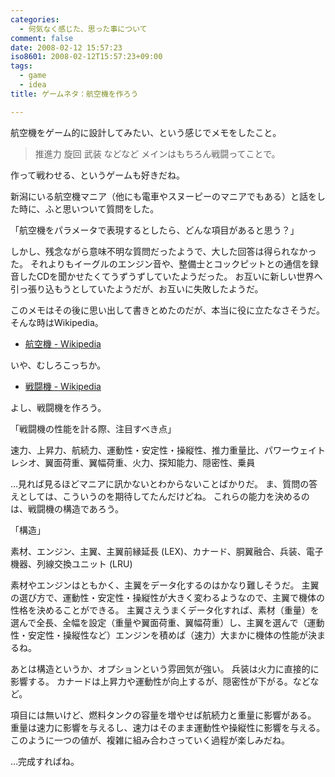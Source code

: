 ```yaml
---
categories:
  - 何気なく感じた、思った事について
comment: false
date: 2008-02-12 15:57:23
iso8601: 2008-02-12T15:57:23+09:00
tags:
  - game
  - idea
title: ゲームネタ：航空機を作ろう

---
```


航空機をゲーム的に設計してみたい、という感じでメモをしたこと。

<blockquote>推進力
旋回
武装
などなど
メインはもちろん戦闘ってことで。 </blockquote>

作って戦わせる、というゲームも好きだね。

新潟にいる航空機マニア（他にも電車やスヌーピーのマニアでもある）と話をした時に、ふと思いついて質問をした。

「航空機をパラメータで表現するとしたら、どんな項目があると思う？」

しかし、残念ながら意味不明な質問だったようで、大した回答は得られなかった。
それよりもイーグルのエンジン音や、整備士とコックピットとの通信を録音したCDを聞かせたくてうずうずしていたようだった。
お互いに新しい世界へ引っ張り込もうとしていたようだが、お互いに失敗したようだ。

このメモはその後に思い出して書きとめたのだが、本当に役に立たなさそうだ。
そんな時はWikipedia。

- <a href="http://ja.wikipedia.org/wiki/%E8%88%AA%E7%A9%BA%E6%A9%9F">航空機 - Wikipedia</a>

いや、むしろこっちか。

- <a href="http://ja.wikipedia.org/wiki/%E6%88%A6%E9%97%98%E6%A9%9F">戦闘機 - Wikipedia</a>

よし、戦闘機を作ろう。


「戦闘機の性能を計る際、注目すべき点」

速力、上昇力、航続力、運動性・安定性・操縦性、推力重量比、パワーウェイトレシオ、翼面荷重、翼幅荷重、火力、探知能力、隠密性、乗員

…見れば見るほどマニアに訊かないとわからないことばかりだ。
ま、質問の答えとしては、こういうのを期待してたんだけどね。
これらの能力を決めるのは、戦闘機の構造であろう。

「構造」

素材、エンジン、主翼、主翼前縁延長 (LEX)、カナード、胴翼融合、兵装、電子機器、列線交換ユニット (LRU) 

素材やエンジンはともかく、主翼をデータ化するのはかなり難しそうだ。
主翼の選び方で、運動性・安定性・操縦性が大きく変わるようなので、主翼で機体の性格を決めることができる。
主翼さえうまくデータ化すれば、素材（重量）を選んで全長、全幅を設定（重量や翼面荷重、翼幅荷重）し、主翼を選んで（運動性・安定性・操縦性など）エンジンを積めば（速力）大まかに機体の性能が決まるね。

あとは構造というか、オプションという雰囲気が強い。
兵装は火力に直接的に影響する。
カナードは上昇力や運動性が向上するが、隠密性が下がる。などなど。

項目には無いけど、燃料タンクの容量を増やせば航続力と重量に影響がある。
重量は速力に影響を与えるし、速力はそのまま運動性や操縦性に影響を与える。
このように一つの値が、複雑に組み合わさっていく過程が楽しみだね。

…完成すればね。
